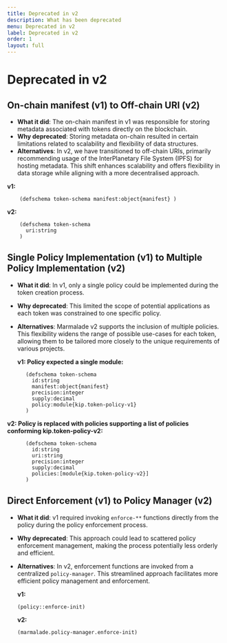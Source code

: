 ```yaml
---
title: Deprecated in v2
description: What has been deprecated
menu: Deprecated in v2
label: Deprecated in v2
order: 1
layout: full
---
```


# Deprecated in v2

## On-chain manifest (v1) to Off-chain URI (v2)

- **What it did**: The on-chain manifest in v1 was responsible for storing
  metadata associated with tokens directly on the blockchain.
- **Why deprecated**: Storing metadata on-chain resulted in certain limitations
  related to scalability and flexibility of data structures.
- **Alternatives**: In v2, we have transitioned to off-chain URIs, primarily
  recommending usage of the InterPlanetary File System (IPFS) for hosting
  metadata. This shift enhances scalability and offers flexibility in data
  storage while aligning with a more decentralised approach.

**v1:**

```pact
    (defschema token-schema manifest:object{manifest} )
```

**v2:**

```pact
    (defschema token-schema
      uri:string
    )
```

## Single Policy Implementation (v1) to Multiple Policy Implementation (v2)

- **What it did**: In v1, only a single policy could be implemented during the
  token creation process.
- **Why deprecated**: This limited the scope of potential applications as each
  token was constrained to one specific policy.
- **Alternatives**: Marmalade v2 supports the inclusion of multiple policies.
  This flexibility widens the range of possible use-cases for each token,
  allowing them to be tailored more closely to the unique requirements of
  various projects.

  **v1: Policy expected a single module:**

```pact
      (defschema token-schema
      	id:string
      	manifest:object{manifest}
      	precision:integer
      	supply:decimal
      	policy:module{kip.token-policy-v1}
      )
```

**v2: Policy is replaced with policies supporting a list of policies conforming
kip.token-policy-v2:**

```pact
	  (defschema token-schema
	    id:string
	    uri:string
	    precision:integer
	    supply:decimal
	    policies:[module{kip.token-policy-v2}]
	  )
```

## Direct Enforcement (v1) to Policy Manager (v2)

- **What it did**: v1 required invoking `enforce-**` functions directly from the
  policy during the policy enforcement process.

- **Why deprecated**: This approach could lead to scattered policy enforcement
  management, making the process potentially less orderly and efficient.

- **Alternatives**: In v2, enforcement functions are invoked from a centralized
  `policy-manager`. This streamlined approach facilitates more efficient policy
  management and enforcement.

  **v1:**

  ```pact
  (policy::enforce-init)
  ```

  **v2:**

  ```pact
  (marmalade.policy-manager.enforce-init)
  ```
